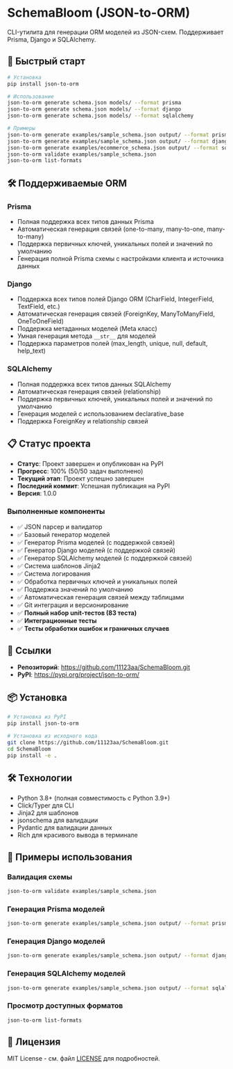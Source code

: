 # SchemaBloom (JSON-to-ORM)

CLI-утилита для генерации ORM моделей из JSON-схем. Поддерживает Prisma, Django и SQLAlchemy.

## 🚀 Быстрый старт

```bash
# Установка
pip install json-to-orm

# Использование
json-to-orm generate schema.json models/ --format prisma
json-to-orm generate schema.json models/ --format django
json-to-orm generate schema.json models/ --format sqlalchemy

# Примеры
json-to-orm generate examples/sample_schema.json output/ --format prisma
json-to-orm generate examples/sample_schema.json output/ --format django
json-to-orm generate examples/ecommerce_schema.json output/ --format sqlalchemy
json-to-orm validate examples/sample_schema.json
json-to-orm list-formats
```

## 🛠 Поддерживаемые ORM

### Prisma
- Полная поддержка всех типов данных Prisma
- Автоматическая генерация связей (one-to-many, many-to-one, many-to-many)
- Поддержка первичных ключей, уникальных полей и значений по умолчанию
- Генерация полной Prisma схемы с настройками клиента и источника данных

### Django
- Поддержка всех типов полей Django ORM (CharField, IntegerField, TextField, etc.)
- Автоматическая генерация связей (ForeignKey, ManyToManyField, OneToOneField)
- Поддержка метаданных моделей (Meta класс)
- Умная генерация метода `__str__` для моделей
- Поддержка параметров полей (max_length, unique, null, default, help_text)

### SQLAlchemy
- Полная поддержка всех типов данных SQLAlchemy
- Автоматическая генерация связей (relationship)
- Поддержка первичных ключей, уникальных полей и значений по умолчанию
- Генерация моделей с использованием declarative_base
- Поддержка ForeignKey и relationship связей

## 📋 Статус проекта

- **Статус**: Проект завершен и опубликован на PyPI
- **Прогресс**: 100% (50/50 задач выполнено)
- **Текущий этап**: Проект успешно завершен
- **Последний коммит**: Успешная публикация на PyPI
- **Версия**: 1.0.0

### Выполненные компоненты
- ✅ JSON парсер и валидатор
- ✅ Базовый генератор моделей
- ✅ Генератор Prisma моделей (с поддержкой связей)
- ✅ Генератор Django моделей (с поддержкой связей)
- ✅ Генератор SQLAlchemy моделей (с поддержкой связей)
- ✅ Система шаблонов Jinja2
- ✅ Система логирования
- ✅ Обработка первичных ключей и уникальных полей
- ✅ Поддержка значений по умолчанию
- ✅ Автоматическая генерация связей между таблицами
- ✅ Git интеграция и версионирование
- ✅ **Полный набор unit-тестов (83 теста)**
- ✅ **Интеграционные тесты**
- ✅ **Тесты обработки ошибок и граничных случаев**

## 🔗 Ссылки

- **Репозиторий**: https://github.com/11123aa/SchemaBloom.git
- **PyPI**: https://pypi.org/project/json-to-orm/

## 📦 Установка

```bash
# Установка из PyPI
pip install json-to-orm

# Установка из исходного кода
git clone https://github.com/11123aa/SchemaBloom.git
cd SchemaBloom
pip install -e .
```

## 🛠 Технологии

- Python 3.8+ (полная совместимость с Python 3.9+)
- Click/Typer для CLI
- Jinja2 для шаблонов
- jsonschema для валидации
- Pydantic для валидации данных
- Rich для красивого вывода в терминале

## 📖 Примеры использования

### Валидация схемы
```bash
json-to-orm validate examples/sample_schema.json
```

### Генерация Prisma моделей
```bash
json-to-orm generate examples/sample_schema.json output/ --format prisma
```

### Генерация Django моделей
```bash
json-to-orm generate examples/sample_schema.json output/ --format django
```

### Генерация SQLAlchemy моделей
```bash
json-to-orm generate examples/sample_schema.json output/ --format sqlalchemy
```

### Просмотр доступных форматов
```bash
json-to-orm list-formats
```

## 📄 Лицензия

MIT License - см. файл [LICENSE](LICENSE) для подробностей.